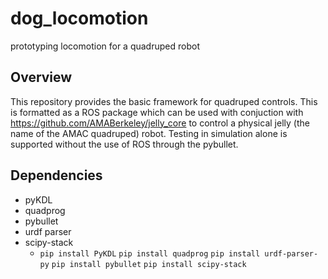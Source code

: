 # dog_locomotion
prototyping locomotion for a quadruped robot

## Overview
This repository provides the basic framework for quadruped controls. This is formatted as a ROS package which can be used with conjuction with https://github.com/AMABerkeley/jelly_core to control a physical jelly (the name of the AMAC quadruped) robot. Testing in simulation alone is supported without the use of ROS through the pybullet.

## Dependencies
* pyKDL
* quadprog
* pybullet
* urdf parser
* scipy-stack
  * ```pip install PyKDL```
    ```pip install quadprog```
    ```pip install urdf-parser-py```
    ```pip install pybullet```
    ```pip install scipy-stack```
